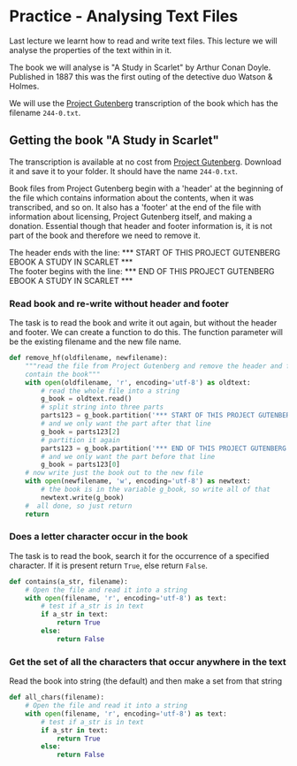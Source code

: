 # Practice - Analysing Text Files

Last lecture we learnt how to read and write text files. This lecture we will analyse the properties of the text within in it.

The book we will analyse is "A Study in Scarlet" by Arthur Conan Doyle. Published in 1887 this was the first outing of the detective duo Watson & Holmes.

We will use the [Project Gutenberg](www.gutenberg.org) transcription of the book which has the
filename `244-0.txt`.

## Getting the book "A Study in Scarlet"

The transcription is available at no cost from [Project Gutenberg](www.gutenberg.org). Download it and save
it to your folder. It should have the name `244-0.txt`.

Book files from Project Gutenberg begin with a 'header' at the beginning of the file which contains
information about the contents, when it was transcribed, and so on. It also has a 'footer' at the end of the
file with information about licensing, Project Gutenberg itself, and making a donation. Essential though
that header and footer information is, it is not part of the book and therefore we need to remove it.

The header ends with the line: *** START OF THIS PROJECT GUTENBERG EBOOK A STUDY IN SCARLET *** <br/>
The footer begins with the line: *** END OF THIS PROJECT GUTENBERG EBOOK A STUDY IN SCARLET ***

### Read book and re-write without header and footer

The task is to read the book and write it out again, but without the header and footer. We can create a
function to do this. The function parameter will be the existing filename and the new file name.

```python
def remove_hf(oldfilename, newfilename):
    """read the file from Project Gutenberg and remove the header and footer to leave just the parts that
    contain the book"""
    with open(oldfilename, 'r', encoding='utf-8') as oldtext:
        # read the whole file into a string
        g_book = oldtext.read()
        # split string into three parts
        parts123 = g_book.partition('*** START OF THIS PROJECT GUTENBERG EBOOK A STUDY IN SCARLET ***')
        # and we only want the part after that line
        g_book = parts123[2]
        # partition it again
        parts123 = g_book.partition('*** END OF THIS PROJECT GUTENBERG EBOOK A STUDY IN SCARLET ***')
        # and we only want the part before that line
        g_book = parts123[0]
    # now write just the book out to the new file
    with open(newfilename, 'w', encoding='utf-8') as newtext:
        # the book is in the variable g_book, so write all of that
        newtext.write(g_book)
    #  all done, so just return
    return
```

### Does a letter character occur in the book

The task is to read the book, search it for the occurrence of a specified character. If it is present
return `True`, else return `False`.

```python
def contains(a_str, filename):
    # Open the file and read it into a string
    with open(filename, 'r', encoding='utf-8') as text:
        # test if a_str is in text
        if a_str in text:
            return True
        else:
            return False
```

### Get the set of all the characters that occur anywhere in the text
Read the book into string (the default) and then make a set from that string
```python
def all_chars(filename):
    # Open the file and read it into a string
    with open(filename, 'r', encoding='utf-8') as text:
        # test if a_str is in text
        if a_str in text:
            return True
        else:
            return False
```